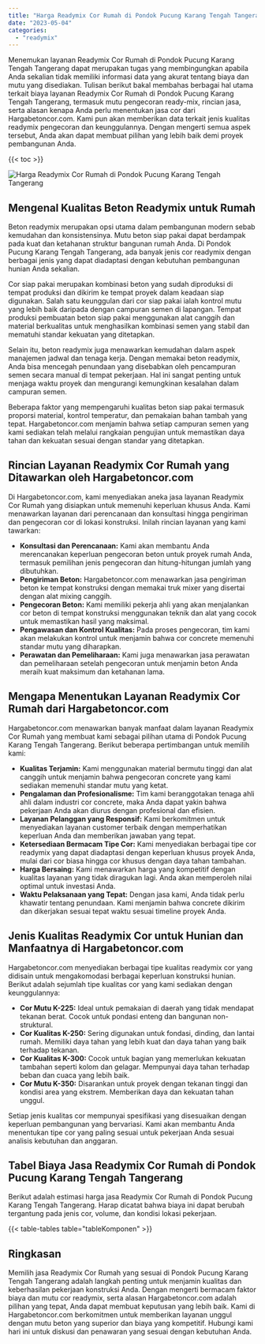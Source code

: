 ```yaml
---
title: "Harga Readymix Cor Rumah di Pondok Pucung Karang Tengah Tangerang"
date: "2023-05-04"
categories: 
  - "readymix"
---
```



Menemukan layanan Readymix Cor Rumah di Pondok Pucung Karang Tengah Tangerang dapat merupakan tugas yang membingungkan apabila Anda sekalian tidak memiliki informasi data yang akurat tentang biaya dan mutu yang disediakan. Tulisan berikut bakal membahas berbagai hal utama terkait biaya layanan Readymix Cor Rumah di Pondok Pucung Karang Tengah Tangerang, termasuk mutu pengecoran ready-mix, rincian jasa, serta alasan kenapa Anda perlu menentukan jasa cor dari Hargabetoncor.com. Kami pun akan memberikan data terkait jenis kualitas readymix pengecoran dan keunggulannya. Dengan mengerti semua aspek tersebut, Anda akan dapat membuat pilihan yang lebih baik demi proyek pembangunan Anda.

{{< toc >}}

![Harga Readymix Cor Rumah di Pondok Pucung Karang Tengah Tangerang](https://hargareadymixid.github.io/hbc/readymix-hbc%20(11).png)

## Mengenal Kualitas Beton Readymix untuk Rumah

Beton readymix merupakan opsi utama dalam pembangunan modern sebab kemudahan dan konsistensinya. Mutu beton siap pakai dapat berdampak pada kuat dan ketahanan struktur bangunan rumah Anda. Di Pondok Pucung Karang Tengah Tangerang, ada banyak jenis cor readymix dengan berbagai jenis yang dapat diadaptasi dengan kebutuhan pembangunan hunian Anda sekalian.

Cor siap pakai merupakan kombinasi beton yang sudah diproduksi di tempat produksi dan dikirim ke tempat proyek dalam keadaan siap digunakan. Salah satu keunggulan dari cor siap pakai ialah kontrol mutu yang lebih baik daripada dengan campuran semen di lapangan. Tempat produksi pembuatan beton siap pakai menggunakan alat canggih dan material berkualitas untuk menghasilkan kombinasi semen yang stabil dan mematuhi standar kekuatan yang ditetapkan.

Selain itu, beton readymix juga menawarkan kemudahan dalam aspek manajemen jadwal dan tenaga kerja. Dengan memakai beton readymix, Anda bisa mencegah penundaan yang disebabkan oleh pencampuran semen secara manual di tempat pekerjaan. Hal ini sangat penting untuk menjaga waktu proyek dan mengurangi kemungkinan kesalahan dalam campuran semen.

Beberapa faktor yang mempengaruhi kualitas beton siap pakai termasuk proporsi material, kontrol temperatur, dan pemakaian bahan tambah yang tepat. Hargabetoncor.com menjamin bahwa setiap campuran semen yang kami sediakan telah melalui rangkaian pengujian untuk memastikan daya tahan dan kekuatan sesuai dengan standar yang ditetapkan.

## Rincian Layanan Readymix Cor Rumah yang Ditawarkan oleh Hargabetoncor.com

Di Hargabetoncor.com, kami menyediakan aneka jasa layanan Readymix Cor Rumah yang disiapkan untuk memenuhi keperluan khusus Anda. Kami menawarkan layanan dari perencanaan dan konsultasi hingga pengiriman dan pengecoran cor di lokasi konstruksi. Inilah rincian layanan yang kami tawarkan:

- **Konsultasi dan Perencanaan:** Kami akan membantu Anda merencanakan keperluan pengecoran beton untuk proyek rumah Anda, termasuk pemilihan jenis pengecoran dan hitung-hitungan jumlah yang dibutuhkan.
- **Pengiriman Beton:** Hargabetoncor.com menawarkan jasa pengiriman beton ke tempat konstruksi dengan memakai truk mixer yang disertai dengan alat mixing canggih.
- **Pengecoran Beton:** Kami memiliki pekerja ahli yang akan menjalankan cor beton di tempat konstruksi menggunakan teknik dan alat yang cocok untuk memastikan hasil yang maksimal.
- **Pengawasan dan Kontrol Kualitas:** Pada proses pengecoran, tim kami akan melakukan kontrol untuk menjamin bahwa cor concrete memenuhi standar mutu yang diharapkan.
- **Perawatan dan Pemeliharaan:** Kami juga menawarkan jasa perawatan dan pemeliharaan setelah pengecoran untuk menjamin beton Anda meraih kuat maksimum dan ketahanan lama.

## Mengapa Menentukan Layanan Readymix Cor Rumah dari Hargabetoncor.com

Hargabetoncor.com menawarkan banyak manfaat dalam layanan Readymix Cor Rumah yang membuat kami sebagai pilihan utama di Pondok Pucung Karang Tengah Tangerang. Berikut beberapa pertimbangan untuk memilih kami:

- **Kualitas Terjamin:** Kami menggunakan material bermutu tinggi dan alat canggih untuk menjamin bahwa pengecoran concrete yang kami sediakan memenuhi standar mutu yang ketat.
- **Pengalaman dan Profesionalisme:** Tim kami beranggotakan tenaga ahli ahli dalam industri cor concrete, maka Anda dapat yakin bahwa pekerjaan Anda akan diurus dengan profesional dan efisien.
- **Layanan Pelanggan yang Responsif:** Kami berkomitmen untuk menyediakan layanan customer terbaik dengan memperhatikan keperluan Anda dan memberikan jawaban yang tepat.
- **Ketersediaan Bermacam Tipe Cor:** Kami menyediakan berbagai tipe cor readymix yang dapat diadaptasi dengan keperluan khusus proyek Anda, mulai dari cor biasa hingga cor khusus dengan daya tahan tambahan.
- **Harga Bersaing:** Kami menawarkan harga yang kompetitif dengan kualitas layanan yang tidak diragukan lagi. Anda akan memperoleh nilai optimal untuk investasi Anda.
- **Waktu Pelaksanaan yang Tepat:** Dengan jasa kami, Anda tidak perlu khawatir tentang penundaan. Kami menjamin bahwa concrete dikirim dan dikerjakan sesuai tepat waktu sesuai timeline proyek Anda.

## Jenis Kualitas Readymix Cor untuk Hunian dan Manfaatnya di Hargabetoncor.com

Hargabetoncor.com menyediakan berbagai tipe kualitas readymix cor yang didisain untuk mengakomodasi berbagai keperluan konstruksi hunian. Berikut adalah sejumlah tipe kualitas cor yang kami sediakan dengan keunggulannya:

- **Cor Mutu K-225:** Ideal untuk pemakaian di daerah yang tidak mendapat tekanan berat. Cocok untuk pondasi enteng dan bangunan non-struktural.
- **Cor Kualitas K-250:** Sering digunakan untuk fondasi, dinding, dan lantai rumah. Memiliki daya tahan yang lebih kuat dan daya tahan yang baik terhadap tekanan.
- **Cor Kualitas K-300:** Cocok untuk bagian yang memerlukan kekuatan tambahan seperti kolom dan gelagar. Mempunyai daya tahan terhadap beban dan cuaca yang lebih baik.
- **Cor Mutu K-350:** Disarankan untuk proyek dengan tekanan tinggi dan kondisi area yang ekstrem. Memberikan daya dan kekuatan tahan unggul.

Setiap jenis kualitas cor mempunyai spesifikasi yang disesuaikan dengan keperluan pembangunan yang bervariasi. Kami akan membantu Anda menentukan tipe cor yang paling sesuai untuk pekerjaan Anda sesuai analisis kebutuhan dan anggaran.

## Tabel Biaya Jasa Readymix Cor Rumah di Pondok Pucung Karang Tengah Tangerang

Berikut adalah estimasi harga jasa Readymix Cor Rumah di Pondok Pucung Karang Tengah Tangerang. Harap dicatat bahwa biaya ini dapat berubah tergantung pada jenis cor, volume, dan kondisi lokasi pekerjaan.

{{< table-tables table="tableKomponen" >}}

## Ringkasan

Memilih jasa Readymix Cor Rumah yang sesuai di Pondok Pucung Karang Tengah Tangerang adalah langkah penting untuk menjamin kualitas dan keberhasilan pekerjaan konstruksi Anda. Dengan mengerti bermacam faktor biaya dan mutu cor readymix, serta alasan Hargabetoncor.com adalah pilihan yang tepat, Anda dapat membuat keputusan yang lebih baik. Kami di Hargabetoncor.com berkomitmen untuk memberikan layanan unggul dengan mutu beton yang superior dan biaya yang kompetitif. Hubungi kami hari ini untuk diskusi dan penawaran yang sesuai dengan kebutuhan Anda.
